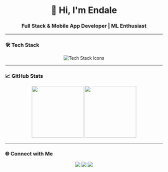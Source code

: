 <!-- Profile Header -->
<h1 align="center">👋 Hi, I'm Endale</h1>
<h3 align="center">Full Stack & Mobile App Developer | ML Enthusiast</h3>

---

### 🛠️ Tech Stack
<p align="center">
  <img src="https://skillicons.dev/icons?i=go,python,dart,nodejs,vue,react,nuxtjs,flutter,tensorflow,git,docker,aws" alt="Tech Stack Icons" />
</p>

---

### 📈 GitHub Stats
<p align="center">
  <img src="https://github-readme-stats.vercel.app/api?username=Endale2&show_icons=true&theme=tokyonight&hide_border=true" height="165px"/>
  <img src="https://github-readme-stats.vercel.app/api/top-langs/?username=Endale2&layout=compact&theme=tokyonight&hide_border=true" height="165px"/>
</p>

---

### 🌐 Connect with Me
<p align="center">
  <a href="mailto:endale406@gmail.com"><img src="https://img.shields.io/badge/Email-D14836?style=flat&logo=gmail&logoColor=white"/></a>
  <a href="https://t.me/codejkr"><img src="https://img.shields.io/badge/Telegram-2CA5E0?style=flat&logo=telegram&logoColor=white"/></a>
  <a href="https://www.linkedin.com/in/endale25"><img src="https://img.shields.io/badge/LinkedIn-0A66C2?style=flat&logo=linkedin&logoColor=white"/></a>
</p>
